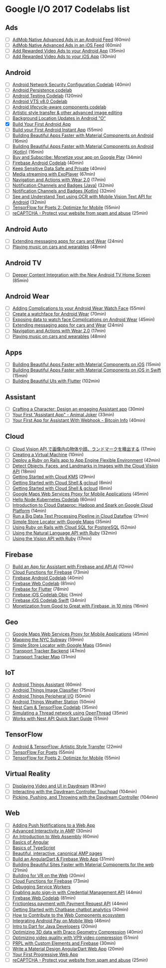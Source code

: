 # Google I/O 2017 Codelabs list

Ads
--
- [ ] [AdMob Native Advanced Ads in an Android Feed](https://codelabs.developers.google.com/codelabs/admob-native-advanced-feed-android/index.html) (60min)
- [ ] [AdMob Native Advanced Ads in an iOS Feed](https://codelabs.developers.google.com/codelabs/admob-native-advanced-feed-ios/index.html) (60min)
- [ ] [Add Rewarded Video Ads to your Android App](https://codelabs.developers.google.com/codelabs/admob-rewarded-video-android/index.html) (35min)
- [ ] [Add Rewarded Video Ads to your iOS App](https://codelabs.developers.google.com/codelabs/admob-rewarded-video-ios/index.html) (30min)

Android
--
- [ ] [Android Network Security Configuration Codelab](https://codelabs.developers.google.com/codelabs/android-network-security-config/index.html) (40min)
- [ ] [Android Persistence codelab](https://codelabs.developers.google.com/codelabs/android-persistence/index.html)
- [ ] [Android Testing Codelab](https://codelabs.developers.google.com/codelabs/android-testing/index.html) (120min)
- [ ] [Android VTS v8.0 Codelab](https://codelabs.developers.google.com/codelabs/android-vts/index.html)
- [ ] [Android lifecycle-aware components codelab](https://codelabs.developers.google.com/codelabs/android-lifecycles/index.html)
- [ ] [Artistic style transfer &amp; other advanced image editing](https://codelabs.developers.google.com/codelabs/android-style-transfer/index.html)
- [ ] [Background Location Updates in Android &quot;O&quot;](https://codelabs.developers.google.com/codelabs/background-location-updates-android-o/index.html)
- [x] [Build Your First Android App](https://codelabs.developers.google.com/codelabs/build-your-first-android-app/index.html) 
- [ ] [Build your First Android Instant App](https://codelabs.developers.google.com/codelabs/android-instant-apps/index.html) (55min)
- [ ] [Building Beautiful Apps Faster with Material Components on Android](https://codelabs.developers.google.com/codelabs/mdc-android/index.html) (16min)
- [ ] [Building Beautiful Apps Faster with Material Components on Android (Kotlin)](https://codelabs.developers.google.com/codelabs/mdc-android-kotlin/index.html) (16min)
- [ ] [Buy and Subscribe: Monetize your app on Google Play](https://codelabs.developers.google.com/codelabs/play-billing-codelab/index.html) (34min)
- [ ] [Firebase Android Codelab](https://codelabs.developers.google.com/codelabs/firebase-android/index.html) (40min)
- [ ] [Keep Sensitive Data Safe and Private](https://codelabs.developers.google.com/codelabs/android-storage-permissions/index.html) (40min)
- [ ] [Media streaming with ExoPlayer](https://codelabs.developers.google.com/codelabs/exoplayer-intro/index.html) (67min)
- [ ] [Navigation and Actions with Wear 2.0](https://codelabs.developers.google.com/codelabs/wear-nav-action/index.html) (17min)
- [ ] [Notification Channels and Badges (Java)](https://codelabs.developers.google.com/codelabs/notification-channels-java/index.html) (32min)
- [ ] [Notification Channels and Badges (Kotlin)](https://codelabs.developers.google.com/codelabs/notification-channels-kotlin/index.html) (32min)
- [ ] [See and Understand Text using OCR with Mobile Vision Text API for Android](https://codelabs.developers.google.com/codelabs/mobile-vision-ocr/index.html) (32min)
- [ ] [TensorFlow for Poets 2: Optimize for Mobile](https://codelabs.developers.google.com/codelabs/tensorflow-for-poets-2/index.html) (55min)
- [ ] [reCAPTCHA - Protect your website from spam and abuse](https://codelabs.developers.google.com/codelabs/reCAPTCHA/index.html) (25min)

Android Auto
--
- [ ] [Extending messaging apps for cars and Wear](https://codelabs.developers.google.com/codelabs/device-messaging/index.html) (24min)
- [ ] [Playing music on cars and wearables](https://codelabs.developers.google.com/codelabs/android-music-player/index.html) (48min)

Android TV
--
- [ ] [Deeper Content Integration with the New Android TV Home Screen](https://codelabs.developers.google.com/codelabs/tv-channels-programs/index.html) (85min)

Android Wear
--
- [ ] [Adding Complications to your Android Wear Watch Face](https://codelabs.developers.google.com/codelabs/complications/index.html) (55min)
- [ ] [Create a watchface for Android Wear](https://codelabs.developers.google.com/codelabs/watchface/index.html) (70min)
- [ ] [Exposing data to watch face Complications on Android Wear](https://codelabs.developers.google.com/codelabs/data-providers/index.html) (45min)
- [ ] [Extending messaging apps for cars and Wear](https://codelabs.developers.google.com/codelabs/device-messaging/index.html) (24min)
- [ ] [Navigation and Actions with Wear 2.0](https://codelabs.developers.google.com/codelabs/wear-nav-action/index.html) (17min)
- [ ] [Playing music on cars and wearables](https://codelabs.developers.google.com/codelabs/android-music-player/index.html) (48min)

Apps
--
- [ ] [Building Beautiful Apps Faster with Material Components on iOS](https://codelabs.developers.google.com/codelabs/mdc-ios/index.html) (15min)
- [ ] [Building Beautiful Apps Faster with Material Components on iOS in Swift](https://codelabs.developers.google.com/codelabs/mdc-ios-swift/index.html) (15min)
- [ ] [Building Beautiful UIs with Flutter](https://codelabs.developers.google.com/codelabs/flutter/index.html) (102min)

Assistant
--
- [ ] [Crafting a Character: Design an engaging Assistant app](https://codelabs.developers.google.com/codelabs/conversation-design/index.html) (30min)
- [ ] [Your First &quot;Assistant App&quot; - Animal Joker](https://codelabs.developers.google.com/codelabs/your-first-kids-action-on-google/index.html) (33min)
- [ ] [Your First App for Assistant With Webhook - Bitcoin Info](https://codelabs.developers.google.com/codelabs/your-first-action-on-google-with-webhook/index.html) (40min)

Cloud
--
- [ ] [Cloud Vision API で画像内の物体や顔、ランドマークを検出する](https://codelabs.developers.google.com/codelabs/cloud-vision-intro-ja/index.html) (17min)
- [ ] [Creating a Virtual Machine](https://codelabs.developers.google.com/codelabs/cloud-create-a-vm/index.html) (10min)
- [ ] [Deploy a Ruby on Rails app to App Engine Flexible Environment](https://codelabs.developers.google.com/codelabs/cloud-app-engine-ruby-on-rails/index.html) (42min)
- [ ] [Detect Objects, Faces, and Landmarks in Images with the Cloud Vision API](https://codelabs.developers.google.com/codelabs/cloud-vision-intro/index.html) (18min)
- [ ] [Getting Started with Cloud KMS](https://codelabs.developers.google.com/codelabs/cloud-encrypt-with-kms/index.html) (29min)
- [ ] [Getting Started with Cloud Shell &amp; gcloud](https://codelabs.developers.google.com/codelabs/cloud-shell/index.html) (6min)
- [ ] [Getting Started with Cloud Shell &amp; gcloud](https://codelabs.developers.google.com/codelabs/cloud-shell/index.html) (6min)
- [ ] [Google Maps Web Services Proxy for Mobile Applications](https://codelabs.developers.google.com/codelabs/google-maps-web-services-proxy/index.html) (45min)
- [ ] [Hello Node Kubernetes Codelab](https://codelabs.developers.google.com/codelabs/cloud-hello-kubernetes/index.html) (60min)
- [ ] [Introduction to Cloud Dataproc: Hadoop and Spark on Google Cloud Platform](https://codelabs.developers.google.com/codelabs/cloud-dataproc-starter/index.html) (14min)
- [ ] [Run a Big Data Text Processing Pipeline in Cloud Dataflow](https://codelabs.developers.google.com/codelabs/cloud-dataflow-starter/index.html) (21min)
- [ ] [Simple Store Locator with Google Maps](https://codelabs.developers.google.com/codelabs/google-maps-simple-store-locator/index.html) (35min)
- [ ] [Using Ruby on Rails with Cloud SQL for PostgreSQL](https://codelabs.developers.google.com/codelabs/cloud-ruby-on-rails-cloud-sql-postgres-ruby/index.html) (52min)
- [ ] [Using the Natural Language API with Ruby](https://codelabs.developers.google.com/codelabs/cloud-natural-language-ruby/index.html) (32min)
- [ ] [Using the Vision API with Ruby](https://codelabs.developers.google.com/codelabs/cloud-vision-api-ruby/index.html) (17min)

Firebase
--
- [ ] [Build an App for Assistant with Firebase and API.AI](https://codelabs.developers.google.com/codelabs/assistant-codelab/index.html) (12min)
- [ ] [Cloud Functions for Firebase](https://codelabs.developers.google.com/codelabs/firebase-cloud-functions/index.html) (73min)
- [ ] [Firebase Android Codelab](https://codelabs.developers.google.com/codelabs/firebase-android/index.html) (40min)
- [ ] [Firebase Web Codelab](https://codelabs.developers.google.com/codelabs/firebase-web/index.html) (81min)
- [ ] [Firebase for Flutter](https://codelabs.developers.google.com/codelabs/flutter-firebase/index.html) (78min)
- [ ] [Firebase iOS Codelab Objc](https://codelabs.developers.google.com/codelabs/firebase-ios-objc/index.html) (3min)
- [ ] [Firebase iOS Codelab Swift](https://codelabs.developers.google.com/codelabs/firebase-ios-swift/index.html) (34min)
- [ ] [Monetization from Good to Great with Firebase, in 10 mins](https://codelabs.developers.google.com/codelabs/firebase-monetization/index.html) (16min)

Geo
--
- [ ] [Google Maps Web Services Proxy for Mobile Applications](https://codelabs.developers.google.com/codelabs/google-maps-web-services-proxy/index.html) (45min)
- [ ] [Mapping the NYC Subway](https://codelabs.developers.google.com/codelabs/nyc-subway-station-locator/index.html) (59min)
- [ ] [Simple Store Locator with Google Maps](https://codelabs.developers.google.com/codelabs/google-maps-simple-store-locator/index.html) (35min)
- [ ] [Transport Tracker Backend](https://codelabs.developers.google.com/codelabs/transport-tracker-backend/index.html) (47min)
- [ ] [Transport Tracker Map](https://codelabs.developers.google.com/codelabs/transport-tracker-map/index.html) (31min)

IoT
--
- [ ] [Android Things Assistant](https://codelabs.developers.google.com/codelabs/androidthings-assistant/index.html) (60min)
- [ ] [Android Things Image Classifier](https://codelabs.developers.google.com/codelabs/androidthings-classifier/index.html) (75min)
- [ ] [Android Things Peripheral I/O](https://codelabs.developers.google.com/codelabs/androidthings-peripherals/index.html) (50min)
- [ ] [Android Things Weather Station](https://codelabs.developers.google.com/codelabs/androidthings-weatherstation/index.html) (50min)
- [ ] [Nest Cam &amp; TensorFlow Codelab](https://codelabs.developers.google.com/codelabs/nest-camera-api/index.html) (35min)
- [ ] [Simulating a Thread network using OpenThread](https://codelabs.developers.google.com/codelabs/openthread-simulation/index.html) (35min)
- [ ] [Works with Nest API Quick Start Guide](https://codelabs.developers.google.com/codelabs/wwn-api-quickstart/index.html) (51min)

TensorFlow
--
- [ ] [Android &amp; TensorFlow: Artistic Style Transfer](https://codelabs.developers.google.com/codelabs/tensorflow-style-transfer-android/index.html) (22min)
- [ ] [TensorFlow For Poets](https://codelabs.developers.google.com/codelabs/tensorflow-for-poets/index.html) (55min)
- [ ] [TensorFlow for Poets 2: Optimize for Mobile](https://codelabs.developers.google.com/codelabs/tensorflow-for-poets-2/index.html) (55min)

Virtual Reality
--
- [ ] [Displaying Video and UI in Daydream](https://codelabs.developers.google.com/codelabs/daydream-video-ui/index.html) (83min)
- [ ] [Interacting with the Daydream Controller Touchpad](https://codelabs.developers.google.com/codelabs/daydream-controller/index.html) (104min)
- [ ] [Picking, Pushing, and Throwing with the Daydream Controller](https://codelabs.developers.google.com/codelabs/daydream-picking-pushing/index.html) (104min)

Web
--
- [ ] [Adding Push Notifications to a Web App](https://codelabs.developers.google.com/codelabs/push-notifications/index.html)
- [ ] [Advanced Interactivity in AMP](https://codelabs.developers.google.com/codelabs/advanced-interactivity-in-amp/index.html) (30min)
- [ ] [An Introduction to Web Assembly](https://codelabs.developers.google.com/codelabs/web-assembly-intro/index.html) (60min)
- [ ] [Basics of Angular](https://codelabs.developers.google.com/codelabs/angular-codelab/index.html)
- [ ] [Basics of TypeScript](https://codelabs.developers.google.com/codelabs/typescript-codelab/index.html)
- [ ] [Beautiful, interactive, canonical AMP pages](https://codelabs.developers.google.com/codelabs/amp-beautiful-interactive-canonical/index.html)
- [ ] [Build an AngularDart &amp; Firebase Web App](https://codelabs.developers.google.com/codelabs/angulardart-firebase-web-app/index.html) (31min)
- [ ] [Building Beautiful Sites Faster with Material Components for the web](https://codelabs.developers.google.com/codelabs/mdc-web/index.html) (21min)
- [ ] [Building for VR on the Web](https://codelabs.developers.google.com/codelabs/webvr/index.html) (20min)
- [ ] [Cloud Functions for Firebase](https://codelabs.developers.google.com/codelabs/firebase-cloud-functions/index.html) (73min)
- [ ] [Debugging Service Workers](https://codelabs.developers.google.com/codelabs/debugging-service-workers/index.html)
- [ ] [Enabling auto sign-in with Credential Management API](https://codelabs.developers.google.com/codelabs/credential-management-api/index.html) (44min)
- [ ] [Firebase Web Codelab](https://codelabs.developers.google.com/codelabs/firebase-web/index.html) (81min)
- [ ] [Frictionless payment with Payment Request API](https://codelabs.developers.google.com/codelabs/payment-request-api/index.html) (44min)
- [ ] [Getting Started with Chatbase chatbot analytics](https://codelabs.developers.google.com/codelabs/chatbase/index.html) (30min)
- [ ] [How to Contribute to the Web Components ecosystem](https://codelabs.developers.google.com/codelabs/web-components-how-to-contribute/index.html)
- [ ] [Integrating Android Pay on Mobile Web](https://codelabs.developers.google.com/codelabs/android-pay-web/index.html) (46min)
- [ ] [Intro to Dart for Java Developers](https://codelabs.developers.google.com/codelabs/from-java-to-dart/index.html) (20min)
- [ ] [Optimizing 3D data with Draco Geometry Compression](https://codelabs.developers.google.com/codelabs/draco-3d/index.html) (40min)
- [ ] [Optimizing video quality with VP9 video compression](https://codelabs.developers.google.com/codelabs/vp9-video/index.html) (51min)
- [ ] [PRPL with Custom Elements and Firebase](https://codelabs.developers.google.com/codelabs/prpl-ce-firebase/index.html) (30min)
- [ ] [Write a Material Design AngularDart Web App](https://codelabs.developers.google.com/codelabs/your-first-angulardart-web-app/index.html) (20min)
- [ ] [Your First Progressive Web App](https://codelabs.developers.google.com/codelabs/your-first-pwapp/index.html)
- [ ] [reCAPTCHA - Protect your website from spam and abuse](https://codelabs.developers.google.com/codelabs/reCAPTCHA/index.html) (25min)
